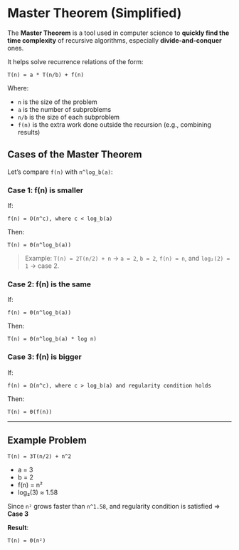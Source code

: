 # Master Theorem (Simplified)

The **Master Theorem** is a tool used in computer science to **quickly find the time complexity** of recursive algorithms, especially **divide-and-conquer** ones.

It helps solve recurrence relations of the form:

```
T(n) = a * T(n/b) + f(n)
```

Where:

* `n` is the size of the problem
* `a` is the number of subproblems
* `n/b` is the size of each subproblem
* `f(n)` is the extra work done outside the recursion (e.g., combining results)

## Cases of the Master Theorem

Let’s compare `f(n)` with `n^log_b(a)`:

### **Case 1: f(n) is smaller**

If:

```
f(n) = O(n^c), where c < log_b(a)
```

Then:

```
T(n) = Θ(n^log_b(a))
```

> Example: `T(n) = 2T(n/2) + n` → `a = 2`, `b = 2`, `f(n) = n`, and `log₂(2) = 1` → case 2.

### **Case 2: f(n) is the same**

If:

```
f(n) = Θ(n^log_b(a))
```

Then:

```
T(n) = Θ(n^log_b(a) * log n)
```

### **Case 3: f(n) is bigger**

If:

```
f(n) = Ω(n^c), where c > log_b(a) and regularity condition holds
```

Then:

```
T(n) = Θ(f(n))
```

---

## Example Problem

```
T(n) = 3T(n/2) + n^2
```

* a = 3
* b = 2
* f(n) = n²
* log₂(3) ≈ 1.58

Since `n²` grows faster than `n^1.58`, and regularity condition is satisfied ⇒ **Case 3**

**Result**:

```
T(n) = Θ(n²)
```